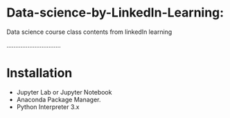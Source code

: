 # Data-science-by-LinkedIn-Learning:

Data science course class contents from linkedIn learning

...............................

# Installation
* Jupyter Lab or Jupyter Notebook
* Anaconda Package Manager.
* Python Interpreter 3.x
